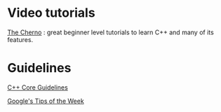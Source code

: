 # Video tutorials

[The Cherno](https://youtu.be/2BP8NhxjrO0?list=PLlrATfBNZ98dudnM48yfGUldqGD0S4FFb) : great beginner level tutorials to learn C++ and many of its features.

# Guidelines

[C++ Core Guidelines](https://isocpp.github.io/CppCoreGuidelines/CppCoreGuidelines)

[Google's Tips of the Week](https://abseil.io/tips/)